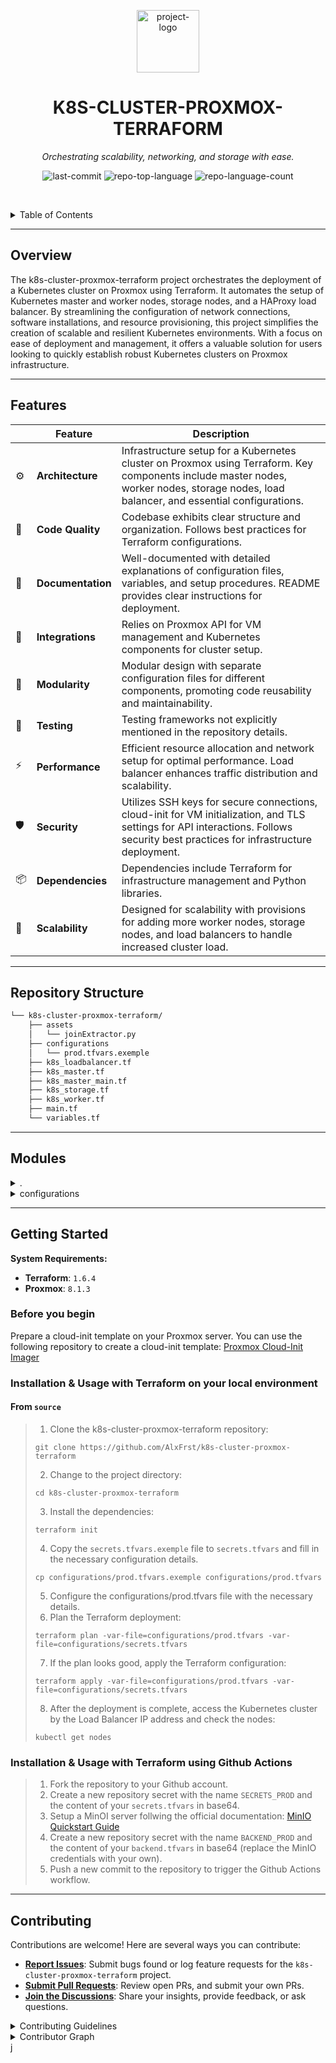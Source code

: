 <p align="center">
  <img src="https://upload.wikimedia.org/wikipedia/commons/thumb/3/39/Kubernetes_logo_without_workmark.svg/2109px-Kubernetes_logo_without_workmark.svg.png" width="100" alt="project-logo">
</p>
<p align="center">
    <h1 align="center">K8S-CLUSTER-PROXMOX-TERRAFORM</h1>
</p>
<p align="center">
    <em>Orchestrating scalability, networking, and storage with ease.</em>
</p>
<p align="center">
	<img src="https://img.shields.io/github/last-commit/AlxFrst/k8s-cluster-proxmox-terraform?style=default&logo=git&logoColor=white&color=0080ff" alt="last-commit">
	<img src="https://img.shields.io/github/languages/top/AlxFrst/k8s-cluster-proxmox-terraform?style=default&color=0080ff" alt="repo-top-language">
	<img src="https://img.shields.io/github/languages/count/AlxFrst/k8s-cluster-proxmox-terraform?style=default&color=0080ff" alt="repo-language-count">
<p>
<p align="center">
	<!-- default option, no dependency badges. -->
</p>

<br><!-- TABLE OF CONTENTS -->
<details>
  <summary>Table of Contents</summary><br>

- [ Overview](#-overview)
- [ Features](#-features)
- [ Repository Structure](#-repository-structure)
- [ Modules](#-modules)
- [ Getting Started](#-getting-started)
  - [ Installation & Usage ](#-installation)
- [ Contributing](#-contributing)
</details>
<hr>

##  Overview

The k8s-cluster-proxmox-terraform project orchestrates the deployment of a Kubernetes cluster on Proxmox using Terraform. It automates the setup of Kubernetes master and worker nodes, storage nodes, and a HAProxy load balancer. By streamlining the configuration of network connections, software installations, and resource provisioning, this project simplifies the creation of scalable and resilient Kubernetes environments. With a focus on ease of deployment and management, it offers a valuable solution for users looking to quickly establish robust Kubernetes clusters on Proxmox infrastructure.

---

##  Features

|    |   Feature         | Description |
|----|-------------------|---------------------------------------------------------------|
| ⚙️  | **Architecture**  | Infrastructure setup for a Kubernetes cluster on Proxmox using Terraform. Key components include master nodes, worker nodes, storage nodes, load balancer, and essential configurations. |
| 🔩 | **Code Quality**  | Codebase exhibits clear structure and organization. Follows best practices for Terraform configurations. |
| 📄 | **Documentation** | Well-documented with detailed explanations of configuration files, variables, and setup procedures. README provides clear instructions for deployment. |
| 🔌 | **Integrations**  | Relies on Proxmox API for VM management and Kubernetes components for cluster setup. |
| 🧩 | **Modularity**    | Modular design with separate configuration files for different components, promoting code reusability and maintainability. |
| 🧪 | **Testing**       | Testing frameworks not explicitly mentioned in the repository details. |
| ⚡️  | **Performance**   | Efficient resource allocation and network setup for optimal performance. Load balancer enhances traffic distribution and scalability. |
| 🛡️ | **Security**      | Utilizes SSH keys for secure connections, cloud-init for VM initialization, and TLS settings for API interactions. Follows security best practices for infrastructure deployment. |
| 📦 | **Dependencies**  | Dependencies include Terraform for infrastructure management and Python libraries. |
| 🚀 | **Scalability**   | Designed for scalability with provisions for adding more worker nodes, storage nodes, and load balancers to handle increased cluster load. |

---

##  Repository Structure

```sh
└── k8s-cluster-proxmox-terraform/
    ├── assets
    │   └── joinExtractor.py
    ├── configurations
    │   └── prod.tfvars.exemple
    ├── k8s_loadbalancer.tf
    ├── k8s_master.tf
    ├── k8s_master_main.tf
    ├── k8s_storage.tf
    ├── k8s_worker.tf
    ├── main.tf
    └── variables.tf
```

---

##  Modules

<details closed><summary>.</summary>

| File                                                                                                            | Summary                                                                                                                                                                                                                                                               |
| ---                                                                                                             | ---                                                                                                                                                                                                                                                                   |
| [k8s_master_main.tf](https://github.com/AlxFrst/k8s-cluster-proxmox-terraform/blob/master/k8s_master_main.tf)   | Implements Kubernetes master VM deployment, incorporating necessary configurations and tools setup. Establishes key network connections, deploys essential software components, and initializes the cluster with specialized resources.                               |
| [k8s_worker.tf](https://github.com/AlxFrst/k8s-cluster-proxmox-terraform/blob/master/k8s_worker.tf)             | Creates Proxmox VMs for Kubernetes workers, configures network settings, and provisions packages. Establishes SSH connection for setup, fetches workerJoin script, and executes it to join master nodes.                                                              |
| [k8s_master.tf](https://github.com/AlxFrst/k8s-cluster-proxmox-terraform/blob/master/k8s_master.tf)             | Deploys Kubernetes master nodes on Proxmox using Terraform. Ensures cloud-init configuration, networking, SSH setup, and software installation via remote-exec provisioner. Implements Docker, containerd, Kubernetes components, and joins master nodes after setup. |
| [k8s_storage.tf](https://github.com/AlxFrst/k8s-cluster-proxmox-terraform/blob/master/k8s_storage.tf)           | Creates storage nodes in the Proxmox VM cluster. Configures NFS server, helm, and storage provisioning. Ensures high availability and scalability for Kubernetes storage.                                                                                             |
| [variables.tf](https://github.com/AlxFrst/k8s-cluster-proxmox-terraform/blob/master/variables.tf)               | Defines variables for Proxmox API, networking, VM configuration, Kubernetes cluster specifics, load balancer settings, node resources, and IP addressing within the Terraform infrastructure for a Kubernetes cluster on Proxmox.                                     |
| [main.tf](https://github.com/AlxFrst/k8s-cluster-proxmox-terraform/blob/master/main.tf)                         | Defines Proxmox provider configuration for managing infrastructure.uses API URL, token for authentication, and TLS settings. Crucial for interacting with Proxmox VMs in the Kubernetes cluster deployment through Terraform.                                         |
| [k8s_loadbalancer.tf](https://github.com/AlxFrst/k8s-cluster-proxmox-terraform/blob/master/k8s_loadbalancer.tf) | Defines a Proxmox virtual machine for a HAProxy load balancer, handling cluster traffic & API server requests. Conducts software installations & configurations for Kubernetes cluster management.                                                                    |

</details>

<details closed><summary>configurations</summary>

| File                                                                                                                           | Summary                                                                                                                                                                                                                                                       |
| ---                                                                                                                            | ---                                                                                                                                                                                                                                                           |
| [prod.tfvars.exemple](https://github.com/AlxFrst/k8s-cluster-proxmox-terraform/blob/master/configurations/prod.tfvars.exemple) | Specifies essential configuration variables for a Proxmox cluster deployment, including API details, network settings, SSH keys, VM parameters, and node specifics such as CPU, memory, and IP addresses. Crucial for setting up a robust Kubernetes cluster. |

</details>

---

##  Getting Started

**System Requirements:**

* **Terraform**: `1.6.4`
* **Proxmox**: `8.1.3`

### Before you begin
Prepare a cloud-init template on your Proxmox server. You can use the following repository to create a cloud-init template: [Proxmox Cloud-Init Imager](https://github.com/AlxFrst/Proxmox-cloudinit-imager)

###  Installation & Usage with Terraform on your local environment

<h4>From <code>source</code></h4>

> 1. Clone the k8s-cluster-proxmox-terraform repository:
>
> ```console
> git clone https://github.com/AlxFrst/k8s-cluster-proxmox-terraform
> ```
>
> 2. Change to the project directory:
> ```console
> cd k8s-cluster-proxmox-terraform
> ```
>
> 3. Install the dependencies:
> ```console
> terraform init
> ```
> 4. Copy the `secrets.tfvars.exemple` file to `secrets.tfvars` and fill in the necessary configuration details.
> ```console
> cp configurations/prod.tfvars.exemple configurations/prod.tfvars
> ```
> 5. Configure the configurations/prod.tfvars file with the necessary details.
> 6. Plan the Terraform deployment:
> ```console
> terraform plan -var-file=configurations/prod.tfvars -var-file=configurations/secrets.tfvars
> ```
> 7. If the plan looks good, apply the Terraform configuration:
> ```console
> terraform apply -var-file=configurations/prod.tfvars -var-file=configurations/secrets.tfvars
> ```
> 8. After the deployment is complete, access the Kubernetes cluster by the Load Balancer IP address and check the nodes:
> ```console
> kubectl get nodes
> ```

###  Installation & Usage with Terraform using Github Actions
> 1. Fork the repository to your Github account.
> 2. Create a new repository secret with the name `SECRETS_PROD` and the content of your `secrets.tfvars` in base64.
> 3. Setup a MinOI server follwing the official documentation: [MinIO Quickstart Guide](https://docs.min.io/docs/minio-quickstart-guide.html)
> 4. Create a new repository secret with the name `BACKEND_PROD` and the content of your `backend.tfvars` in base64 (replace the MinIO credentials with your own).
> 5. Push a new commit to the repository to trigger the Github Actions workflow. 


---

##  Contributing

Contributions are welcome! Here are several ways you can contribute:

- **[Report Issues](https://github.com/AlxFrst/k8s-cluster-proxmox-terraform/issues)**: Submit bugs found or log feature requests for the `k8s-cluster-proxmox-terraform` project.
- **[Submit Pull Requests](https://github.com/AlxFrst/k8s-cluster-proxmox-terraform/blob/main/CONTRIBUTING.md)**: Review open PRs, and submit your own PRs.
- **[Join the Discussions](https://github.com/AlxFrst/k8s-cluster-proxmox-terraform/discussions)**: Share your insights, provide feedback, or ask questions.

<details closed>
<summary>Contributing Guidelines</summary>

1. **Fork the Repository**: Start by forking the project repository to your github account.
2. **Clone Locally**: Clone the forked repository to your local machine using a git client.
   ```sh
   git clone https://github.com/AlxFrst/k8s-cluster-proxmox-terraform
   ```
3. **Create a New Branch**: Always work on a new branch, giving it a descriptive name.
   ```sh
   git checkout -b new-feature-x
   ```
4. **Make Your Changes**: Develop and test your changes locally.
5. **Commit Your Changes**: Commit with a clear message describing your updates.
   ```sh
   git commit -m 'Implemented new feature x.'
   ```
6. **Push to github**: Push the changes to your forked repository.
   ```sh
   git push origin new-feature-x
   ```
7. **Submit a Pull Request**: Create a PR against the original project repository. Clearly describe the changes and their motivations.
8. **Review**: Once your PR is reviewed and approved, it will be merged into the main branch. Congratulations on your contribution!
</details>

<details closed>
<summary>Contributor Graph</summary>
<br>
<p align="center">
   <a href="https://github.com{/AlxFrst/k8s-cluster-proxmox-terraform/}graphs/contributors">
      <img src="https://contrib.rocks/image?repo=AlxFrst/k8s-cluster-proxmox-terraform">
   </a>
</p>
</details>
j